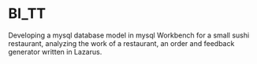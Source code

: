 # BI_TT
Developing a mysql database model in mysql Workbench for a small sushi restaurant,
analyzing the work of a restaurant, an order and feedback generator written in Lazarus.
